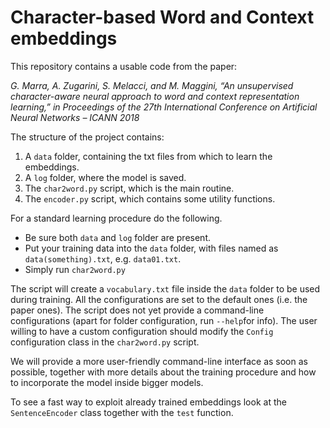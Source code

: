 # Character-based Word and Context embeddings

This repository contains a usable code from the paper:

_G. Marra, A. Zugarini, S. Melacci, and M. Maggini, “An unsupervised character-aware neural approach to word and context representation learning,” in Proceedings of the 27th International Conference on Artificial Neural Networks – ICANN 2018_

The structure of the project contains:

1. A `data` folder, containing the txt files from which to learn the embeddings.
2. A `log` folder, where the model is saved.
3. The `char2word.py` script, which is the main routine.
4. The `encoder.py` script, which contains some utility functions.


For a standard learning procedure do the following.
* Be sure both `data` and `log` folder are present.
* Put your training data into the `data` folder, with files named as `data(something).txt`, e.g. `data01.txt`.
* Simply run `char2word.py`

The script will create a `vocabulary.txt` file inside the `data` folder to be used during training.
All the configurations are set to the default ones (i.e. the paper ones). The script does not yet provide a command-line configurations (apart for folder configuration, run `--help`for info).
The user willing to have a custom configuration should modify the `Config` configuration class in the `char2word.py` script.

We will provide a more user-friendly command-line interface as soon as possible, together with more details about the training procedure and how to incorporate the model inside bigger models.

To see a fast way to exploit already trained embeddings look at the `SentenceEncoder` class together with the `test` function.

